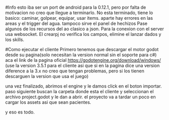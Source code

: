 #Info
esto iba ser un port de android para la 0.12.1, pero por falta de motivacion no creo que llegue a terminarlo. No esta terminado, tiene lo basico: caminar, golpear, equipar, usar items. aparte hay errores en las areas y el trigger del agua. tampoco sirve el panel de hechizos Pase algunos de los recursos del ao clasico a json. Para la conexion con el server usa websocket. El crearpj no verifica los campos, elimine el lanzar dados y los skills.

#Como ejecutar el cliente
Primero tenemos que descargar el motor godot desde su pagina(solo necesitan la version normal sin el soporte para c#) aca el link de la pagina oficial https://godotengine.org/download/windows/ (use la version 3.5.1 para el cliente asi que si en la pagina dice una version diference a la 3.x no creo que tengan problemas, pero si los tienen descarguen la version que usa el juego)

una vez finalizado, abrimos el engine y le damos click en el boton importar. paso siguiente buscan la carpeta donde esta el cliente y seleccionan el archivo project.godot y le dan a abrir. el proyecto va a tardar un poco en cargar los assets asi que sean pacientes.

y eso es todo.